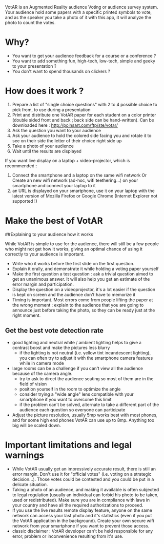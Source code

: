 VotAR is an Augmented Reality audience Voting or audience survey system. Your audience hold some papers with a specific printed symbols to vote, and as the speaker you take a photo of it with this app, it will analyze the photo to count the votes.

# Why?

- You want to get your audience feedback for a course or a conference ?
- You want to add something fun, high-tech, low-tech, simple and geeky to your presentation ?
- You don't want to spend thousands on clickers ?


# How does it work ?

1. Prepare a list of "single choice questions" with 2 to 4 possible choice to pick from, to use during a presentation
2. Print and distribute one VotAR paper for each student on a color printer (double sided front and back ; back side can be hand-written). Can be downloaded here : http://poinsart.com/ftp/ste/votar/
3. Ask the question you want to your audience
4. Ask your audience to hold the colored side facing you and rotate it to see on their side the letter of their choice right side up
5. Take a photo of your audience
6. Wait until the results are displayed


If you want live display on a laptop + video-projector, which is recommended :
1. Connect the smartphone and a laptop on the same wifi network
       Or
   Create an new wifi network (ad-hoc, wifi teethering...) on your smartphone and connect your laptop to it
2. an URL is displayed on your smartphone, use it on your laptop with the latest version of Mozilla Firefox or Google Chrome (Internet Explorer not supported !)


# Make the best of VotAR

##Explaining to your audience how it works

While VotAR is simple to use for the audience, there will still be a few people who might not get how it works, giving an optimal chance of using it correctly to your audience is important.
- Write who it works before the first slide on the first question.
- Explain it orally, and demonstrate it while holding a voting paper yourself
- Make the first question a test question : ask a trivial question aimed to get an unanimous answer. It will also help you get an estimate of the error margin and participation.
- Display the question on a videoprojector, it's a lot easier if the question is kept on screen and the audience don't have to memorize it
- Timing is important. Most errors come from people lifting the paper at the wrong moment : explain to the audience that you are going to announce just before taking the photo, so they can be ready just at the right moment.

## Get the best vote detection rate
- good lighting and neutral white / ambient lighting helps to give a contrast boost and make the pictures less blurry
   * if the lighting is not neutral (i.e. yellow tint incandescent lighting), you can often try to adjust it with the smartphone camera features while in camera mode
- large rooms can be a challenge if you can't view all the audience because of the camera angle.
   * try to ask to direct the audience seating so most of them are in the field of vision
   * position yourself in the room to optimize the angle
   * consider trying a "wide angle" lens compatible with your smartphone if you want to overcome this limit
   * if the problem can't be solved, alternate to take a different part of the audience each question so everyone can participate
 - Adjust the picture resolution, usually 5mp works best with most phones, and for some high end phones VotAR can use up to 8mp. Anything too big will be scaled down.

# Important limitations and legal warnings
- While VotAR usually get an impressively accurate result, there is still an error margin. Don't use it for "official votes" (i.e. voting on a strategic decision...). Those votes could be contested and you could be put in a delicate situation.
- Taking a photo of an audience, and making it available is often subjected to legal regulation (usually an individual can forbid his photo to be taken, used or redistributed). Make sure you are in compliance with laws in your country and have all the required authorizations to proceed.
- If you use the live results remote display feature, anyone on the same network can access your last photo and it's statistics (even if you put the VotAR application in the background). Create your own secure wifi network from your smartphone if you want to prevent those access.
- classic disclaimer : VotAR developer can't be held responsible for any error, problem or inconvenience resulting from it's use.
